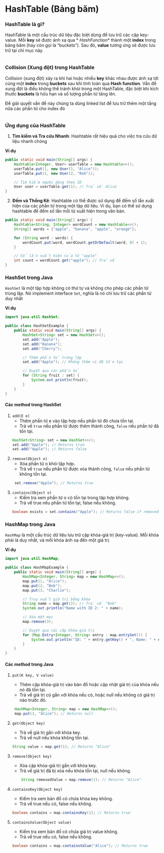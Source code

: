 # HashTable (Bảng băm)

### HashTable là gì?

HashTable là một cấu trúc dữ liệu đặc biệt dùng để lưu trữ các cặp key-value. Mỗi **key** sẽ được ánh xạ qua *
*HashFunction** thành một **index** trong bảng băm (hay còn gọi là “buckets”). Sau đó, **value** tương ứng sẽ được lưu
trữ tại chỉ mục này.


<img src="../../../src/assets/images/1*3jxEppESh9LLK14YMQ-ocA.png" alt="">

### Collision (Xung đột) trong HashTable

Collision (xung đột) xảy ra khi hai hoặc nhiều **key** khác nhau được ánh xạ tới cùng một **index** trong **buckets**
sau khi tính toán qua **Hash function**. Vấn đề xung đột là điều không thể tránh khỏi trong một HashTable, đặc biệt khi
kích thước **buckets** là hữu hạn và số lượng phần tử tăng lên.

Để giải quyết vấn đề này chúng ta dùng linked list để lưu trữ thêm một tầng nữa các phần tử cho index đó

<img src="../../../src/assets/images/7eac99e4-5b7a-4b7e-aa22-fa2683345af1.png"  alt=""/>

### Ứng dụng của HashTable

1. **Tìm kiếm và Tra cứu Nhanh**: Hashtable rất hiệu quả cho việc tra cứu dữ liệu nhanh chóng

**Ví dụ**

```java
public static void main(String[] args) {
    Hashtable<Integer, User> userTable = new Hashtable<>();
    userTable.put(1, new User(1, "Alice"));
    userTable.put(2, new User(2, "Bob"));

    // Tìm kiếm người dùng theo ID
    User user = userTable.get(1); // Trả về Alice 
}
```

2. **Đếm và Thống Kê**: Hashtable có thể được sử dụng để đếm số lần xuất hiện của các phần tử trong một tập dữ liệu. Ví
   dụ, bạn có thể sử dụng hashtable để đếm số lần mỗi từ xuất hiện trong văn bản.

```java
public static void main(String[] args) {
    Hashtable<String, Integer> wordCount = new Hashtable<>();
    String[] words = {"apple", "banana", "apple", "orange"};

    for (String word : words) {
        wordCount.put(word, wordCount.getOrDefault(word, 0) + 1);
    }

    // Số lần xuất hiện của từ "apple"
    int count = wordCount.get("apple"); // Trả về 
}
```

### HashSet trong Java

`HashSet` là một tập hợp không có thứ tự và không cho phép các phần tử trùng lặp. Nó implement interface `Set`, nghĩa là
nó chỉ lưu trữ các phần tử duy nhất

**Ví dụ**

```java
import java.util.HashSet;

public class HashSetExample {
    public static void main(String[] args) {
        HashSet<String> set = new HashSet<>();
        set.add("Apple");
        set.add("Banana");
        set.add("Cherry");

        // Thêm phần tử trùng lặp
        set.add("Apple"); // Không thêm vì đã tồn tại

        // Duyệt qua các phần tử
        for (String fruit : set) {
            System.out.println(fruit);
        }
    }
}

```

#### Các method trong HashSet

1. `add(E e)`
    * Thêm phần tử e vào tập hợp nếu phần tử đó chưa tồn tại.
    * Trả về `true` nếu phần tử được thêm thành công, `false` nếu phần tử đã tồn tại.
    ```java
   HashSet<String> set = new HashSet<>();
   set.add("Apple"); // Returns true
   set.add("Apple"); // Returns false
    ```
2. `remove(Object o)`
    * Xóa phần tử o khỏi tập hợp.
    * Trả về `true` nếu phần tử được xóa thành công, `false` nếu phần tử không tồn tại.
   ```java
    set.remove("Apple"); // Returns true
   ```
3. `contains(Object o)`
    * Kiểm tra xem phần tử o có tồn tại trong tập hợp không.
    * Trả về true nếu phần tử tồn tại, false nếu không.
    ```java
   boolean exists = set.contains("Apple"); // Returns false if removed
   ```

### HashMap trong Java

`HashMap` là một cấu trúc dữ liệu lưu trữ cặp khóa-giá trị (key-value). Mỗi khóa phải là duy nhất, và mỗi khóa ánh xạ
đến một giá trị.

**Ví dụ**

```java
import java.util.HashMap;

public class HashMapExample {
    public static void main(String[] args) {
        HashMap<Integer, String> map = new HashMap<>();
        map.put(1, "Alice");
        map.put(2, "Bob");
        map.put(3, "Charlie");

        // Truy xuất giá trị bằng khóa
        String name = map.get(2); // Trả về "Bob"
        System.out.println("Name with ID 2: " + name);

        // Xóa một mục
        map.remove(3);

        // Duyệt qua các cặp khóa-giá trị
        for (Map.Entry<Integer, String> entry : map.entrySet()) {
            System.out.println("ID: " + entry.getKey() + ", Name: " + entry.getValue());
        }
    }
}
```

#### Các method trong Java

1. `put(K key, V value)`
    * Thêm cặp khóa-giá trị vào bản đồ hoặc cập nhật giá trị của khóa nếu nó đã tồn tại.
    * Trả về giá trị cũ gắn với khóa nếu có, hoặc null nếu không có giá trị nào trước đó.
   ```java
    HashMap<Integer, String> map = new HashMap<>();
    map.put(1, "Alice"); // Returns null
   ```
2. `get(Object key)`
    * Trả về giá trị gắn với khóa key.
    * Trả về null nếu khóa không tồn tại.
    ```java
   String value = map.get(1); // Returns "Alice"
   ```

3. `remove(Object key)`
    * Xóa cặp khóa-giá trị gắn với khóa key.
    * Trả về giá trị đã bị xóa nếu khóa tồn tại, null nếu không.
    ```java
        String removedValue = map.remove(1); // Returns "Alice"
   ```
4. `containsKey(Object key)`
    * Kiểm tra xem bản đồ có chứa khóa key không.
    * Trả về true nếu có, false nếu không.
   ```java
   boolean contains = map.containsKey(1); // Returns true 
   ```
5. `containsValue(Object value)`
    * Kiểm tra xem bản đồ có chứa giá trị value không.
    * Trả về true nếu có, false nếu không.
   ```java
   boolean contains = map.containsValue("Alice"); // Returns true 
   ```
